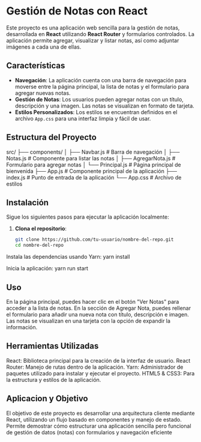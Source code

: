 # Gestión de Notas con React

Este proyecto es una aplicación web sencilla para la gestión de notas, desarrollada en **React** utilizando **React Router** y formularios controlados. La aplicación permite agregar, visualizar y listar notas, así como adjuntar imágenes a cada una de ellas.

## Características

- **Navegación**: La aplicación cuenta con una barra de navegación para moverse entre la página principal, la lista de notas y el formulario para agregar nuevas notas.
- **Gestión de Notas**: Los usuarios pueden agregar notas con un título, descripción y una imagen. Las notas se visualizan en formato de tarjeta.
- **Estilos Personalizados**: Los estilos se encuentran definidos en el archivo `App.css` para una interfaz limpia y fácil de usar.

## Estructura del Proyecto

src/ ├── components/ │ ├── Navbar.js # Barra de navegación │ ├── Notas.js # Componente para listar las notas │ ├── AgregarNota.js # Formulario para agregar notas │ └── Principal.js # Página principal de bienvenida ├── App.js # Componente principal de la aplicación ├── index.js # Punto de entrada de la aplicación └── App.css # Archivo de estilos


## Instalación

Sigue los siguientes pasos para ejecutar la aplicación localmente:

1. **Clona el repositorio**:
   ```bash
   git clone https://github.com/tu-usuario/nombre-del-repo.git
   cd nombre-del-repo

Instala las dependencias usando Yarn:
yarn install

Inicia la aplicación:
yarn run start

## Uso
En la página principal, puedes hacer clic en el botón "Ver Notas" para acceder a la lista de notas.
En la sección de Agregar Nota, puedes rellenar el formulario para añadir una nueva nota con título, descripción e imagen.
Las notas se visualizan en una tarjeta con la opción de expandir la información.

## Herramientas Utilizadas
React: Biblioteca principal para la creación de la interfaz de usuario.
React Router: Manejo de rutas dentro de la aplicación.
Yarn: Administrador de paquetes utilizado para instalar y ejecutar el proyecto.
HTML5 & CSS3: Para la estructura y estilos de la aplicación.

## Aplicacion y Objetivo
El objetivo de este proyecto es desarrollar una arquitectura cliente mediante React, utilizando un flujo basado en componentes y manejo de estado. Permite demostrar cómo estructurar una aplicación sencilla pero funcional de gestión de datos (notas) con formularios y navegación eficiente
